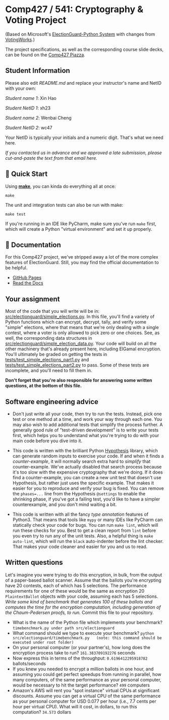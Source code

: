 # Comp427 / 541: Cryptography & Voting Project

(Based on Microsoft's [ElectionGuard-Python System](https://github.com/microsoft/electionguard-python) with changes from [VotingWorks](https://voting.works).)

The project specifications, as well as the corresponding course slide decks,
can be found on the [Comp427 Piazza](https://piazza.com/class/kk7ghcy8vjwuu).

## Student Information
Please also edit _README.md_ and replace your instructor's name and NetID with your own:

_Student name 1_: Xin Hao

_Student NetID 1_: xh23

_Student name 2_: Wenbai Cheng

_Student NetID 2_: wc47

Your NetID is typically your initials and a numeric digit. That's
what we need here.

_If you contacted us in advance and we approved a late submission,
please cut-and-paste the text from that email here._

## 🚀 Quick Start

Using [**make**](https://www.gnu.org/software/make/manual/make.html), you can kinda do everything all at once:

```
make
```

The unit and integration tests can also be run with make:

```
make test
```

If you're running in an IDE like PyCharm, make sure you've run `make` first,
which will create a Python "virtual environment" and set it up properly.


## 📄 Documentation

For this Comp427 project, we've stripped away a lot of the more complex features
of ElectionGuard. Still, you may find the official documentation to be helpful.

- [GitHub Pages](https://microsoft.github.io/electionguard-python/)
- [Read the Docs](https://electionguard-python.readthedocs.io/)

## Your assignment

Most of the code that you will write will be in: [src/electionguard/simple_elections.py](src/electionguard/simple_elections.py). In this file,
  you'll find a variety of Python functions which can encrypt, decrypt, tally, and verify
  some "simple" elections, where that means that we're only dealing with a single
  contest, where a voter is only allowed to pick zero or one choices. See, as well,
  the corresponding data structures in [src/electionguard/simple_election_data.py](src/electionguard/simple_election_data.py).
  Your code will build on all the other machinery that's already present here,
  including ElGamal encryption. You'll ultimately be graded on getting the
  tests in [tests/test_simple_elections_part1.py](tests/test_simple_elections_part1.py)
  and [tests/test_simple_elections_part2.py](tests/test_simple_elections_part2.py) to
  pass. Some of these tests are incomplete, and you'll need to fill them in.

**Don't forget that you're also responsible for answering some
written questions, at the bottom of this file.**

## Software engineering advice
- Don't just write all your code, then try to run the tests. Instead, pick one
  test or one method at a time, and work your way through each one. You may also wish
  to add additional tests that simplify the process further. 
  A generally good rule of "test-driven development" is to write your tests
  first, which helps you to understand what you're trying to do with your main code
  before you dive into it.
  
- This code is written with the brilliant Python [Hypothesis](https://hypothesis.readthedocs.io/en/latest/)
  library, which can generate random inputs to exercise your code. If and when
  it finds a *counter-example*, it will normally search extra hard to *simplify*
  that counter-example. We've actually disabled that search process because it's too
  slow with the expensive cryptography that we're doing. If it does find a counter-example,
  you can create a new unit test that doesn't use Hypothesis, but rather
  just uses the specific example. That makes it easier for you to reproduce
  and verify your bug is fixed. You can remove the `phases=...` line from the
  Hypothesis `@settings` to enable the shrinking phase, if you've got a failing
  test, you'd like to have a simpler counterexample, and you don't mind waiting a bit.
  
- This code is written with all the fancy *type annotation* features of Python3.
  That means that tools like `mypy` or many IDEs like PyCharm can statically
  check your code for bugs. You can run `make lint`, which will run these checks
  for you. Best to get a clean report from `lint` before you even try to
  run any of the unit tests. Also, a helpful thing is `make auto-lint`, which will
  run the `black` auto-indenter before the lint checker. That makes your
  code cleaner and easier for you and us to read.
  
## Written questions

Let's imagine you were trying to do this encryption, in bulk, from the
output of a paper-based ballot scanner. Assume that the ballots you're
encrypting have 20 contests, each of which has 5 selections. The performance
requirements for one of these would be the same as encryption 20 `PlaintextBallot` 
objects with your code, assuming each has 5 selections. _Write some kind of 
benchmark that generates 100 of these ballots and computes the time for
the encryption computation, including generation of the Chaum-Pedersen proofs,
to run._ Commit this file to your repository.

- What is the name of the Python file which implements your benchmark? `timebenchmark.py under path src/electionguard`
- What command should we type to execute your benchmark? `python src/electionguard/timebenchmark.py   (note: this command should be executed under root folder)`
- On your personal computer (or your partner's), how long does the encryption process take to run? `161.383709192276` seconds
- Now express this in terms of the throughput: `0.6196412295918782` ballots/seconds
- If you knew you needed to encrypt a million ballots in one hour, and assuming you could get
  perfect speedups from running in parallel, how many computers, of the same performance
  as your personal computer, would be necessary to hit the target performance? `499` computers
- Amazon's AWS will rent you "spot instance" virtual CPUs at significant discounts.
  Assume you can get a virtual CPU of the same performance as your personal computer
  for USD 0.077 per hour (i.e., 7.7 cents per hour per virtual CPU). What will it cost, in dollars, 
  to run this computation?  `34.573` dollars
